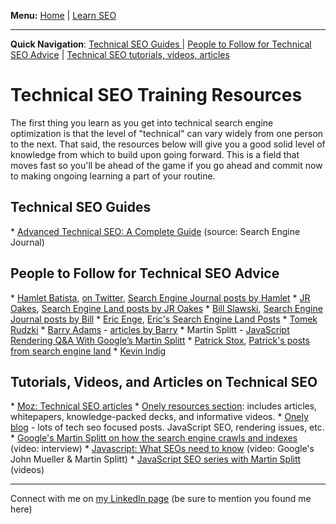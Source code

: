<b>Menu:</b> <a href="/">Home</a> | <a href="learn-seo">Learn SEO</a>
<hr>
<strong>Quick Navigation</strong>: <a href="#technical-seo-guides">Technical SEO Guides </a> | <a href="#technical-seo-people">People to Follow for Technical SEO Advice</a> | <a href="#technical-seo-aticles-videos-tutorial">Technical SEO tutorials, videos, articles</a>

# Technical SEO Training Resources

The first thing you learn as you get into technical search engine optimization is that the level of "technical" can vary widely from one person to the next. That said, the resources below will give you a good solid level of knowledge from which to build upon going forward. This is a field that moves fast so you'll be ahead of the game if you go ahead and commit now to making ongoing learning a part of your routine. 


<h2 id="#technical-seo-guides">Technical SEO Guides</h2>
    * <a href="https://www.searchenginejournal.com/technical-seo/">Advanced Technical SEO: A Complete Guide</a> (source: Search Engine Journal)


<h2 id="#technical-seo-people"> People to Follow for Technical SEO Advice</h2>
    * <a href="https://g.co/kgs/PJznys">Hamlet Batista</a>, <a href="https://twitter.com/hamletbatista">on Twitter</a>, <a href="https://www.searchenginejournal.com/author/hamlet-batista/">Search Engine Journal posts by Hamlet</a>
    * <a href="https://github.com/jroakes?tab=repositories">JR Oakes</a>, <a href="https://searchengineland.com/author/jr-oakes">Search Engine Land posts by JR Oakes</a>
    * <a href="https://www.linkedin.com/in/slawski/">Bill Slawski</a>, <a href="https://www.searchenginejournal.com/author/bill-slawski/">Search Engine Journal posts by Bill</a>
    * <a href="https://www.youtube.com/user/stonetemplecons">Eric Enge</a>, <a href="https://searchengineland.com/author/eric-enge">Eric's Search Engine Land Posts</a>
    * <a href="https://twitter.com/TomekRudzki">Tomek Rudzki</a> 
    * <a href="https://www.linkedin.com/in/barryadams/">Barry Adams</a> - <a href="https://searchengineland.com/author/barry-adams">articles by Barry</a>
    * Martin Splitt - <a href="https://www.botify.com/blog/martin-splitt-javascript-rendering">JavaScript Rendering Q&A With Google’s Martin Splitt</a>
    * <a href="https://twitter.com/patrickstox">Patrick Stox</a>, <a href="https://searchengineland.com/author/patrick-stox">Patrick's posts from search engine land</a>
    * <a href="https://twitter.com/Kevin_Indig">Kevin Indig</a>


 <h2 id="#technical-seo-aticles-videos-tutorial"> Tutorials, Videos, and Articles on Technical SEO</h2>
    * <a href="https://moz.com/blog/category/technical-seo">Moz: Technical SEO articles</a>
    * <a href="https://www.onely.com/resources/">Onely resources section</a>: includes articles, whitepapers, knowledge-packed decks, and informative videos.
    * <a href="https://www.onely.com/blog/">Onely blog</a> - lots of tech seo focused posts. JavaScript SEO, rendering issues, etc.
    * <a href="https://youtu.be/7J-8Y529-WE">Google's Martin Splitt on how the search engine crawls and indexes</a> (video: interview)
    * <a href="https://youtu.be/GdCBkX5mm2U">Javascript: What SEOs need to know</a> (video: Google's John Mueller & Martin Splitt)
    * <a href="https://www.youtube.com/playlist?list=PLKoqnv2vTMUPOalM1zuWDP9OQl851WMM9">JavaScript SEO series with Martin Splitt</a> (videos)

<hr>
Connect with me on <a href="https://www.linkedin.com/in/joshhinds">my LinkedIn page</a> (be sure to mention you found me here)
